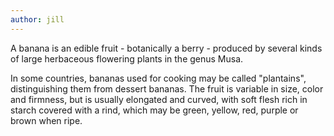 ```yaml
---
author: jill
---
```

A banana is an edible fruit - botanically a berry - produced by several 
kinds of large herbaceous flowering plants in the genus Musa.

In some countries, bananas used for cooking may be called "plantains",
distinguishing them from dessert bananas. The fruit is variable in size, 
color and firmness, but is usually elongated and curved, with soft flesh
rich in starch covered with a rind, which may be green, yellow, red, 
purple or brown when ripe.
